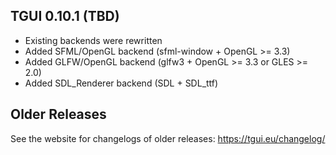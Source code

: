TGUI 0.10.1  (TBD)
------------------

- Existing backends were rewritten
- Added SFML/OpenGL backend (sfml-window + OpenGL >= 3.3)
- Added GLFW/OpenGL backend (glfw3 + OpenGL >= 3.3 or GLES >= 2.0)
- Added SDL\_Renderer backend (SDL + SDL\_ttf)


Older Releases
--------------

See the website for changelogs of older releases: https://tgui.eu/changelog/

